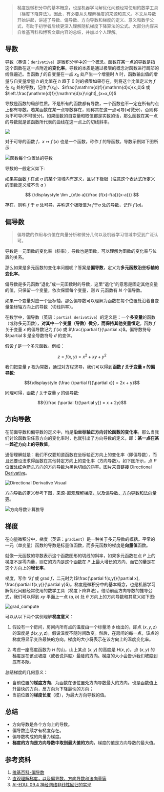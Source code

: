 > 梯度是微积分中的基本概念，也是机器学习解优化问题经常使用的数学工具（梯度下降算法）。因此，有必要从头理解梯度的来源和意义。本文从导数开始讲起，讲述了导数、偏导数、方向导数和梯度的定义、意义和数学公式，有助于初学者后续更深入理解随机梯度下降算法的公式。大部分内容来自维基百科和博客文章内容的总结，并加以个人理解。

## 导数

导数（英语：`derivative`）是微积分学中的一个概念。函数在某一点的导数是指这个函数在这一点附近的**变化率**。导数的本质是通过极限的概念对函数进行局部的线性逼近。当函数 $f$ 的自变量在一点 $x_0$ 处产生一个增量时 $h$ 时，函数输出值的增量与自变量增量 $h$ 的比值在 $h$ 趋于 0 时的极限如果存在，则将这个比值定义为 $f$ 在 $x_0$ 处的导数，记作 $f'(x_0)$、$\frac{\mathrm{d}f}{\mathrm{d}x}(x_0)$ 或 $\left.\frac{\mathrm{d}f}{\mathrm{d}x}\right|_{x=x_0}$

导数是函数的局部性质。不是所有的函数都有导数，一个函数也不一定在所有的点上都有导数。若某函数在某一点导数存在，则称其在这一点可导(可微分)，否则称为不可导(不可微分)。如果函数的自变量和取值都是实数的话，那么函数在某一点的导数就是该函数所代表的曲线在这一点上的切线斜率。

![](../images/bp/curve_slope.png)

对于可导的函数 $f$，$x \mapsto f'(x)$ 也是一个函数，称作 $f$ 的导函数。导数示例如下图所示:

![函数每个位置处的导数](../images/bp/Tangent_function_animation.gif)

导数的一般定义如下:

如果实函数 $f$ 在点 $a$ 的某个领域内有定义，且以下极限（注意这个表达式所定义的函数定义域不含 $a$ ）

$$
{\displaystyle \lim _{x\to a}{\frac {f(x)-f(a)}{x-a}}}
$$

存在，则称 $f$ 于 $a$ 处可导，并称这个极限值为 $f$于$a$ 处的导数，记作 $f'(a)$。

## 偏导数
> 偏导数的作用与价值在向量分析和微分几何以及机器学习领域中受到广泛认可。

导数是一元函数的变化率（斜率），导数也是函数，可以理解为函数的变化率与位置的关系。

那么如果是多元函数的变化率问题呢？答案是**偏导数**，定义为**多元函数沿坐标轴的变化率**。

偏导数是多元函数“退化”成一元函数时的导数，这里“退化”的意思是固定其他变量的值，只保留一个变量，依次保留每个变量，则 $N$ 元函数有 $N$ 个偏导数。

如果一个变量对应一个坐标轴，那么偏导数可以理解为函数在每个位置处沿着自变量坐标轴方向上的导数（切线斜率）。

在数学中，偏导数（英语：`partial derivative`）的定义是：一个**多变量**的函数（或称多元函数），**对其中一个变量（导数）微分，而保持其他变量恒定**。函数 $f$ 关于变量 $x$ 的偏导数记为 $f'(x)$ 或 $\frac{\partial f}{\partial x}$。偏导数符号 $\partial $ 是全导数符号 $d$ 的变体。

假设 $f$ 是一个多元函数。例如：

$$z = f(x, y) = x^2 + xy + y^2$$

我们把变量 $y$ 视为常数，通过对方程求导，我们可以得到**函数 $f$ 关于变量 $x$ 的偏导数**:

$${\displaystyle {\frac {\partial f}{\partial x}} = 2x + y}$$

同理可得，函数 $f$ 关于变量 $y$ 的偏导数:

$${{\frac {\partial f}{\partial y}} = x + 2y}$$

## 方向导数

在前面导数和偏导数的定义中，均是**沿坐标轴正方向讨论函数的变化率**。那么当我们讨论函数沿任意方向的变化率时，也就引出了方向导数的定义，即：**某一点在某一趋近方向上的导数值**。

通俗理解就是：我们不仅要知道函数在坐标轴正方向上的变化率（即偏导数），而且还要设法求得函数在其他特定方向上的变化率（方向导数）。如下图所示，点 $P$ 位置处红色箭头方向的方向导数为黑色切线的斜率。图片来自链接 [Directional Derivative](https://www.geogebra.org/m/Bx8nFMNc)。

![Directional Derivative Visual](../images/bp/Directional_Derivative_Visual.png)

方向导数的定义参考下图，来源-[直观理解梯度，以及偏导数、方向导数和法向量等](https://www.cnblogs.com/shine-lee/p/11715033.html)。

![方向导数计算推导](../images/bp/Direction_Derivative_Definition.png)

## 梯度

在向量微积分中，梯度（英语：`gradient`）是一种关于多元导数的概括。平常的一元（单变量）函数的导数是标量值函数，而多元函数的梯度是**向量值**函数。

就像一元函数的导数表示这个函数图形的切线的斜率，如果多元函数在点 $P$ 上的梯度不是零向量，则它的方向是这个函数在 $P$ 上最大增长的方向、而它的量是在这个方向上的**增长率**。

梯度，写作 $\nabla f$ 或 grad $f$，二元时为($\frac{\partial f(x,y)}{\partial x}, \frac{\partial f(x,y)}{\partial y}$)。梯度是微积分中的基本概念，也是机器学习解优化问题经常使用的数学工具（梯度下降算法）。借助前面方向导数的推导公式，我们可以得到 $xy$ 平面上一点 $(a,b)$ 处 $\theta$ 方向上的方向导数和其意义如下图:

![grad_compute](../images/bp/grad_compute.png)

可以从以下两个实例理解**梯度意义**：

1. 假设有一个房间，房间内所有点的温度由一个标量场 $\phi$ 给出的，即点 $(x,y,z)$ 的温度是 $\phi(x,y,z)$。假设温度不随时间改变。然后，在房间的每一点，该点的梯度将显示变热最快的方向。梯度的大小将表示在该方向上的温度变化率。

2. 考虑一座高度函数为 $H$ 的山，山上某点 $(x, y)$ 的高度是 $H(x, y)$，点 $(x,y)$ 的梯度是在该点坡度（或者说斜度）最陡的方向。梯度的大小会告诉我们坡度到底有多陡。

总结梯度的几何意义：

- 当前位置的**梯度方向**，为函数在该位置处方向导数最大的方向，也是函数值上升最快的方向，反方向为下降最快的方向；
- 当前位置的**梯度长度**（模），为最大方向导数的值。


## 总结

- 方向导数是各个方向上的导数。
- 偏导数连续才有梯度存在。
- 偏导数构成的向量为梯度。
- **梯度的方向是方向导数中取到最大值的方向**，梯度的值是方向导数的最大值。

## 参考资料

1. [维基百科-偏导数](https://zh.m.wikipedia.org/zh-hans/%E5%81%8F%E5%AF%BC%E6%95%B0)
2. [直观理解梯度，以及偏导数、方向导数和法向量等](https://www.cnblogs.com/shine-lee/p/11715033.html)
3. [AI-EDU: 09.4 神经网络非线性回归的实现](https://microsoft.github.io/ai-edu/%E5%9F%BA%E7%A1%80%E6%95%99%E7%A8%8B/A2-%E7%A5%9E%E7%BB%8F%E7%BD%91%E7%BB%9C%E5%9F%BA%E6%9C%AC%E5%8E%9F%E7%90%86/%E7%AC%AC4%E6%AD%A5%20-%20%E9%9D%9E%E7%BA%BF%E6%80%A7%E5%9B%9E%E5%BD%92/09.4-%E7%A5%9E%E7%BB%8F%E7%BD%91%E7%BB%9C%E9%9D%9E%E7%BA%BF%E6%80%A7%E5%9B%9E%E5%BD%92%E7%9A%84%E5%AE%9E%E7%8E%B0.html)

